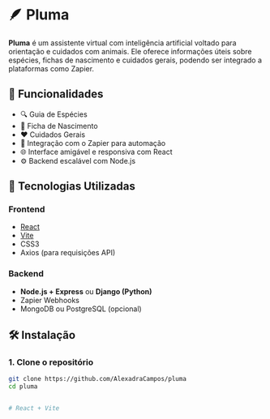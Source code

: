 # 🪶 Pluma

**Pluma** é um assistente virtual com inteligência artificial voltado para orientação e cuidados com animais. 
Ele oferece informações úteis sobre espécies, fichas de nascimento e cuidados gerais, podendo ser integrado a plataformas como Zapier.

## 📌 Funcionalidades

- 🔍 Guia de Espécies
- 🐣 Ficha de Nascimento
- ❤️ Cuidados Gerais
- 💬 Integração com o Zapier para automação
- 🌐 Interface amigável e responsiva com React
- ⚙️ Backend escalável com Node.js 

## 🚀 Tecnologias Utilizadas

### Frontend

- [React](https://reactjs.org/)
- [Vite](https://vitejs.dev/)
- CSS3
- Axios (para requisições API)

### Backend

- **Node.js + Express** ou **Django (Python)**
- Zapier Webhooks
- MongoDB ou PostgreSQL (opcional)

## 🛠️ Instalação

### 1. Clone o repositório

```bash
git clone https://github.com/AlexadraCampos/pluma
cd pluma


# React + Vite

